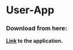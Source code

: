 # User-App

### Download from here:

**[Link](https://github.com/heisenberg01010/User-App/releases/download/v1.0/app-debug.apk) to the application.**
